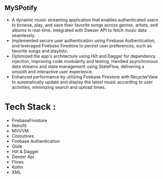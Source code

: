 ## MySPotify
* A dynamic music streaming application that enables authenticated users to browse, play, and save their favorite songs across genres, artists, and albums in real-time. Integrated with Deezer API to fetch music data seamlessly.
* Implemented secure user authentication using Firebase Authentication, and leveraged Firebase Firestore to persist user preferences, such as favorite songs and playlists.
* Optimized the app's architecture using Hilt and Dagger for dependency injection, improving code modularity and testing. Handled asynchronous data streams and state management using StateFlow, delivering a smooth and interactive user experience.
* Enhanced performance by utilizing Firebase Firestore with RecyclerView to automatically update and display the latest music according to user activities, minimizing search and upload times.
  
# Tech Stack :
* FirebaseFirestore
* Retrofit
* MVVVM
* Coroutines
* Firebase Authentication
* Glide
* Hilt & Dagger
* Deezer Api
* Flows
* Kotlin
* XML
